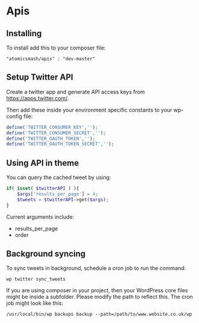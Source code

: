 # Apis

## Installing

To install add this to your composer file:

```
"atomicsmash/apis" : "dev-master"
```

## Setup Twitter API

Create a twitter app and generate API access keys from https://apps.twitter.com/.

Then add these inside your environment specific constants to your wp-config file:

```php
define('TWITTER_CONSUMER_KEY','');
define('TWITTER_CONSUMER_SECRET','');
define('TWITTER_OAUTH_TOKEN','');
define('TWITTER_OAUTH_TOKEN_SECRET','');
```

## Using API in theme

You can query the cached tweet by using:

```php
if( isset( $twitterAPI ) ){
	$args['results_per_page'] = 4;
	$tweets = $twitterAPI->get($args);
}
```
Current arguments include:

- results_per_page
- order

## Background syncing

To sync tweets in background, schedule a cron job to run the command:

```
wp twitter sync_tweets
```

If you are using composer in your project, then your WordPress core files might be inside a subfolder. Please modify the path to reflect this. The cron job might look like this:

```
/usr/local/bin/wp backups backup --path=/path/to/www.website.co.uk/wp
```
